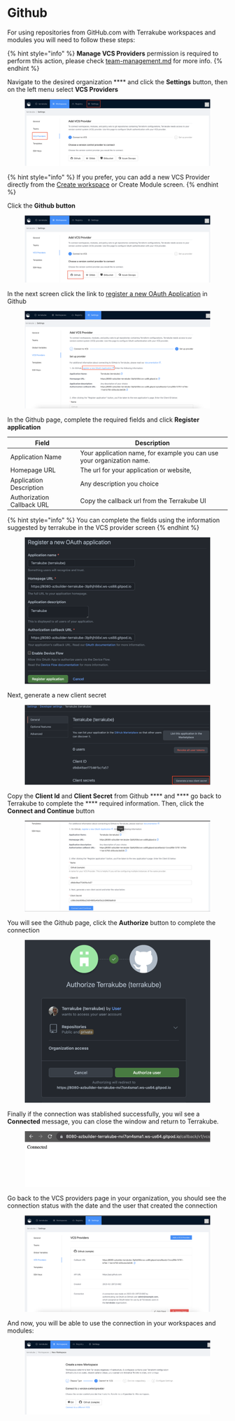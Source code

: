 # Github

For using repositories from GitHub.com with Terrakube workspaces and modules you will need to follow these steps:

{% hint style="info" %}
**Manage VCS Providers** permission is required to perform this action, please check [team-management.md](../organizations/team-management.md "mention") for more info.
{% endhint %}

Navigate to the desired organization **** and click the **Settings** button, then on the left menu select **VCS Providers**&#x20;

<figure><img src="../../.gitbook/assets/image (14) (2).png" alt=""><figcaption></figcaption></figure>

{% hint style="info" %}
If you prefer, you can add a new VCS Provider directly from the [Create workspace](../workspaces/creating-workspaces.md) or Create Module screen.&#x20;
{% endhint %}

Click the **Github button**

<figure><img src="../../.gitbook/assets/image (7) (3).png" alt=""><figcaption></figcaption></figure>

In the next screen click the link to [register a new OAuth Application](https://github.com/settings/applications/new) in Github

<figure><img src="../../.gitbook/assets/image (5).png" alt=""><figcaption></figcaption></figure>

In the Github page, complete the required fields and click **Register application**

| Field                      | Description                                                            |
| -------------------------- | ---------------------------------------------------------------------- |
| Application Name           | Your application name, for example you can use your organization name. |
| Homepage URL               | The url for your application or website,                               |
| Application Description    | Any description you choice                                             |
| Authorization Callback URL | Copy the callback url from the Terrakube UI                            |

{% hint style="info" %}
You can complete the fields using the information suggested by terrakube in the VCS provider screen
{% endhint %}

<figure><img src="../../.gitbook/assets/image (1).png" alt=""><figcaption></figcaption></figure>

Next, generate a new client secret

<figure><img src="../../.gitbook/assets/image (8) (4).png" alt=""><figcaption></figcaption></figure>

Copy the  **Client Id**  and **Client Secret** from Github **** and **** go back to Terrakube to complete the **** required information. Then, click the **Connect and Continue** button

<figure><img src="../../.gitbook/assets/image (8).png" alt=""><figcaption></figcaption></figure>

You will see the Github page, click the **Authorize** button to complete the connection

<figure><img src="../../.gitbook/assets/image (12) (1) (2).png" alt=""><figcaption></figcaption></figure>

Finally if the connection was stablished successfully, you wil see a **Connected** message, you can close the window and return to Terrakube.

<figure><img src="../../.gitbook/assets/image (16) (3).png" alt=""><figcaption></figcaption></figure>

Go back to the VCS providers page in your organization, you should see the connection status with the date and the user that created the connection

<figure><img src="../../.gitbook/assets/image (61).png" alt=""><figcaption></figcaption></figure>

And now, you will be able to use the connection in your workspaces and modules:

<figure><img src="../../.gitbook/assets/image (18) (2).png" alt=""><figcaption></figcaption></figure>
